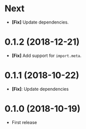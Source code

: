 # Next

- **[Fix]** Update dependencies.

# 0.1.2 (2018-12-21)

- **[Fix]** Add support for `import.meta`.

# 0.1.1 (2018-10-22)

- **[Fix]**: Update dependencies

# 0.1.0 (2018-10-19)

- First release
